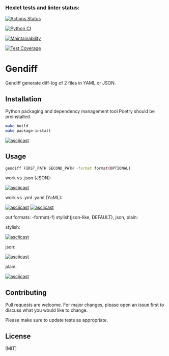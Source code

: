 ### Hexlet tests and linter status:
[![Actions Status](https://github.com/adryabinov/python-project-lvl2/workflows/hexlet-check/badge.svg)](https://github.com/adryabinov/python-project-lvl2/actions)

[![Python CI](https://github.com/adryabinov/python-project-lvl2/workflows/Python%20CI/badge.svg)](https://github.com/adryabinov/python-project-lvl2/actions/workflows/python-package.yml)

[![Maintainability](https://api.codeclimate.com/v1/badges/11aeb09c97585a10a336/maintainability)](https://codeclimate.com/github/adryabinov/python-project-lvl2/maintainability)

[![Test Coverage](https://api.codeclimate.com/v1/badges/11aeb09c97585a10a336/test_coverage)](https://codeclimate.com/github/adryabinov/python-project-lvl2/test_coverage)
# Gendiff

Gendiff generate diff-log of 2 files in YAML or JSON.

## Installation

Python packaging and dependency management tool Poetry should be preinstalled.

```bash
make build
make package-install
```
[![asciicast](https://asciinema.org/a/Qli4WnKWLwFwykJktHDM6X4DW.svg)](https://asciinema.org/a/Qli4WnKWLwFwykJktHDM6X4DW)
## Usage
```bash
gendiff FIRST_PATH SECOND_PATH -format format(OPTIONAL)
```
work vs .json (JSON):

[![asciicast](https://asciinema.org/a/cgYbVBRLdYDLPnDrYJMnAkLZv.svg)](https://asciinema.org/a/cgYbVBRLdYDLPnDrYJMnAkLZv)


work vs .yml .yaml (YаML):

[![asciicast](https://asciinema.org/a/0wx8jBosiZ7A5aLn9PGPI4K6G.svg)](https://asciinema.org/a/0wx8jBosiZ7A5aLn9PGPI4K6G)
[![asciicast](https://asciinema.org/a/PnmXPz7WQ8TKFV5tbksW4N21o.svg)](https://asciinema.org/a/PnmXPz7WQ8TKFV5tbksW4N21o)


out formats: -format(-f) stylish(json-like, DEFAULT), json, plain:


stylish:

[![asciicast](https://asciinema.org/a/O3ZvjRTBvWr0CPAHPotOvZXR7.svg)](https://asciinema.org/a/O3ZvjRTBvWr0CPAHPotOvZXR7)


json:

[![asciicast](https://asciinema.org/a/kLxafvAwxUb32w1u84xQM75Im.svg)](https://asciinema.org/a/kLxafvAwxUb32w1u84xQM75Im)


plain:

[![asciicast](https://asciinema.org/a/mpz3Y12yVSchW1u9xgdkMdimA.svg)](https://asciinema.org/a/mpz3Y12yVSchW1u9xgdkMdimA)


## Contributing
Pull requests are welcome. For major changes, please open an issue first to discuss what you would like to change.

Please make sure to update tests as appropriate.

## License
[MIT]
